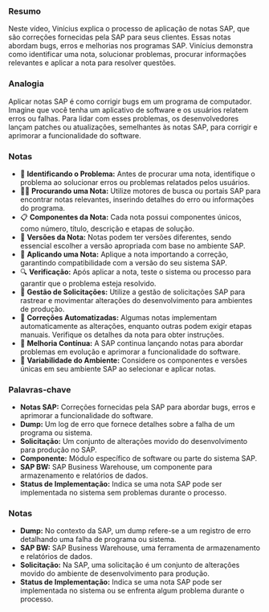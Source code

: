 ### Resumo

Neste vídeo, Vinícius explica o processo de aplicação de notas SAP, que são correções fornecidas pela SAP para seus clientes. Essas notas abordam bugs, erros e melhorias nos programas SAP. Vinícius demonstra como identificar uma nota, solucionar problemas, procurar informações relevantes e aplicar a nota para resolver questões.

### Analogia

Aplicar notas SAP é como corrigir bugs em um programa de computador. Imagine que você tenha um aplicativo de software e os usuários relatem erros ou falhas. Para lidar com esses problemas, os desenvolvedores lançam patches ou atualizações, semelhantes às notas SAP, para corrigir e aprimorar a funcionalidade do software.

### Notas

- 🧭 **Identificando o Problema:** Antes de procurar uma nota, identifique o problema ao solucionar erros ou problemas relatados pelos usuários.
- 🕵️‍♂️ **Procurando uma Nota:** Utilize motores de busca ou portais SAP para encontrar notas relevantes, inserindo detalhes do erro ou informações do programa.
- 📋 **Componentes da Nota:** Cada nota possui componentes únicos, como número, título, descrição e etapas de solução.
- 🔄 **Versões da Nota:** Notas podem ter versões diferentes, sendo essencial escolher a versão apropriada com base no ambiente SAP.
- 🚀 **Aplicando uma Nota:** Aplique a nota importando a correção, garantindo compatibilidade com a versão do seu sistema SAP.
- 🔍 **Verificação:** Após aplicar a nota, teste o sistema ou processo para garantir que o problema esteja resolvido.
- 📂 **Gestão de Solicitações:** Utilize a gestão de solicitações SAP para rastrear e movimentar alterações do desenvolvimento para ambientes de produção.
- 🤖 **Correções Automatizadas:** Algumas notas implementam automaticamente as alterações, enquanto outras podem exigir etapas manuais. Verifique os detalhes da nota para obter instruções.
- 🔄 **Melhoria Contínua:** A SAP continua lançando notas para abordar problemas em evolução e aprimorar a funcionalidade do software.
- 🚧 **Variabilidade do Ambiente:** Considere os componentes e versões únicas em seu ambiente SAP ao selecionar e aplicar notas.

### Palavras-chave

- **Notas SAP:** Correções fornecidas pela SAP para abordar bugs, erros e aprimorar a funcionalidade do software.
- **Dump:** Um log de erro que fornece detalhes sobre a falha de um programa ou sistema.
- **Solicitação:** Um conjunto de alterações movido do desenvolvimento para produção no SAP.
- **Componente:** Módulo específico de software ou parte do sistema SAP.
- **SAP BW:** SAP Business Warehouse, um componente para armazenamento e relatórios de dados.
- **Status de Implementação:** Indica se uma nota SAP pode ser implementada no sistema sem problemas durante o processo.

### Notas

- **Dump:** No contexto da SAP, um dump refere-se a um registro de erro detalhando uma falha de programa ou sistema.
- **SAP BW:** SAP Business Warehouse, uma ferramenta de armazenamento e relatórios de dados.
- **Solicitação:** Na SAP, uma solicitação é um conjunto de alterações movido do ambiente de desenvolvimento para produção.
- **Status de Implementação:** Indica se uma nota SAP pode ser implementada no sistema ou se enfrenta algum problema durante o processo.
